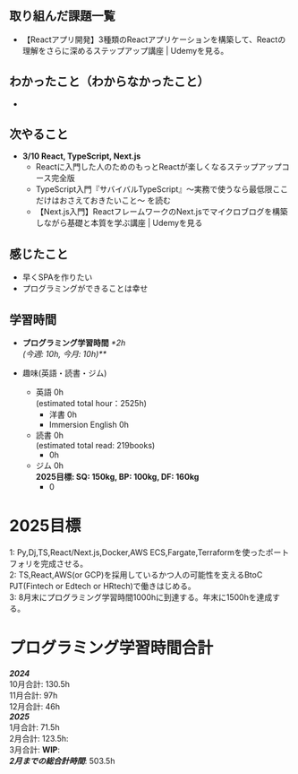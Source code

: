 ## 取り組んだ課題一覧
- 【Reactアプリ開発】3種類のReactアプリケーションを構築して、Reactの理解をさらに深めるステップアップ講座 | Udemyを見る。

## わかったこと（わからなかったこと）
- 

## 次やること
- **3/10 React, TypeScript, Next.js**
  - Reactに入門した人のためのもっとReactが楽しくなるステップアップコース完全版
  - TypeScript入門『サバイバルTypeScript』〜実務で使うなら最低限ここだけはおさえておきたいこと〜 を読む
  - 【Next.js入門】ReactフレームワークのNext.jsでマイクロブログを構築しながら基礎と本質を学ぶ講座 | Udemyを見る

## 感じたこと
- 早くSPAを作りたい
- プログラミングができることは幸せ

## 学習時間
- **プログラミング学習時間**
_*2h<br>
(今週: 10h, 今月: 10h)**_

- 趣味(英語・読書・ジム)
  - 英語 0h<br>(estimated total hour：2525h)
    - 洋書 0h
    - Immersion English 0h
  - 読書 0h<br>(estimated total read: 219books)
    - 0h
  - ジム 0h<br>**2025目標: SQ: 150kg, BP: 100kg, DF: 160kg**
    - 0

# 2025目標
1: Py,Dj,TS,React/Next.js,Docker,AWS ECS,Fargate,Terraformを使ったポートフォリを完成させる。<br>
2: TS,React,AWS(or GCP)を採用しているかつ人の可能性を支えるBtoC PJT(Fintech or Edtech or HRtech)で働きはじめる。<br>
3: 8月末にプログラミング学習時間1000hに到達する。年末に1500hを達成する。<br>

# プログラミング学習時間合計
_**2024**_<br>
10月合計: 130.5h<br>
11月合計: 97h<br>
12月合計: 46h<br>
_**2025**_<br>
1月合計: 71.5h<br>
2月合計: 123.5h: <br>
3月合計: **WIP**: <br>
_**2月までの総合計時間**_: 503.5h
